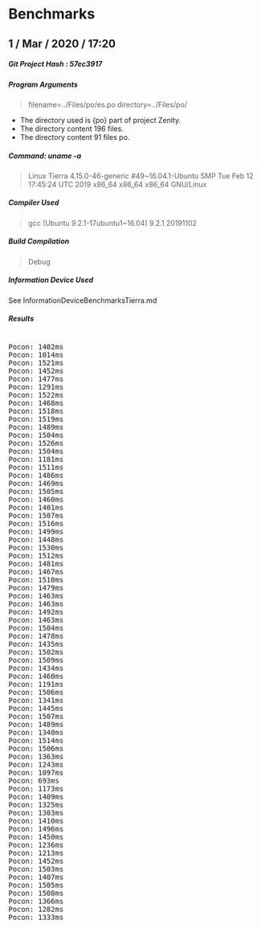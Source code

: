 # Benchmarks

## 1 / Mar / 2020 / 17:20

##### Git Project Hash : 57ec3917

##### Program Arguments

> filename=../Files/po/es.po directory=../Files/po/

* The directory used is {po} part of project Zenity.
* The directory content 196 files.
* The directory content 91 files po.

##### Command: uname -a

> Linux Tierra 4.15.0-46-generic #49~16.04.1-Ubuntu SMP Tue Feb 12 17:45:24 UTC 2019 x86_64 x86_64 x86_64 GNU/Linux

##### Compiler Used

> gcc (Ubuntu 9.2.1-17ubuntu1~16.04) 9.2.1 20191102

##### Build Compilation

> Debug

##### Information Device Used

See InformationDeviceBenchmarksTierra.md

##### Results

<pre>

Pocon: 1402ms
Pocon: 1014ms
Pocon: 1521ms
Pocon: 1452ms
Pocon: 1477ms
Pocon: 1291ms
Pocon: 1522ms
Pocon: 1468ms
Pocon: 1518ms
Pocon: 1519ms
Pocon: 1489ms
Pocon: 1504ms
Pocon: 1526ms
Pocon: 1504ms
Pocon: 1181ms
Pocon: 1511ms
Pocon: 1486ms
Pocon: 1469ms
Pocon: 1505ms
Pocon: 1460ms
Pocon: 1401ms
Pocon: 1507ms
Pocon: 1516ms
Pocon: 1499ms
Pocon: 1448ms
Pocon: 1530ms
Pocon: 1512ms
Pocon: 1481ms
Pocon: 1467ms
Pocon: 1510ms
Pocon: 1479ms
Pocon: 1463ms
Pocon: 1463ms
Pocon: 1492ms
Pocon: 1463ms
Pocon: 1504ms
Pocon: 1478ms
Pocon: 1435ms
Pocon: 1502ms
Pocon: 1509ms
Pocon: 1434ms
Pocon: 1460ms
Pocon: 1191ms
Pocon: 1506ms
Pocon: 1341ms
Pocon: 1445ms
Pocon: 1507ms
Pocon: 1489ms
Pocon: 1340ms
Pocon: 1514ms
Pocon: 1506ms
Pocon: 1363ms
Pocon: 1243ms
Pocon: 1097ms
Pocon: 693ms
Pocon: 1173ms
Pocon: 1409ms
Pocon: 1325ms
Pocon: 1303ms
Pocon: 1410ms
Pocon: 1496ms
Pocon: 1450ms
Pocon: 1236ms
Pocon: 1213ms
Pocon: 1452ms
Pocon: 1503ms
Pocon: 1407ms
Pocon: 1505ms
Pocon: 1508ms
Pocon: 1366ms
Pocon: 1282ms
Pocon: 1333ms

</pre>